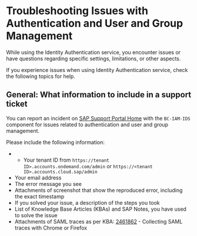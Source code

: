 <!-- loioddfe09a6e441420d9efdaf9537e140f8 -->

# Troubleshooting Issues with Authentication and User and Group Management

While using the Identity Authentication service, you encounter issues or have questions regarding specific settings, limitations, or other aspects.

If you experience issues when using Identity Authentication service, check the following topics for help.



## General: What information to include in a support ticket

You can report an incident on [SAP Support Portal Home](https://support.sap.com/en/index.html) with the `BC-IAM-IDS` component for issues related to authentication and user and group management.

Please include the following information:

-   -   Your tenant ID from `https://tenant ID>.accounts.ondemand.com/admin` or `https://<tenant ID>.accounts.cloud.sap/admin`
-   Your email address
-   The error message you see
-   Attachments of screenshot that show the reproduced error, including the exact timestamp
-   If you solved your issue, a description of the steps you took
-   List of Knowledge Base Articles \(KBAs\) and SAP Notes, you have used to solve the issue
-   Attachments of SAML traces as per KBA: [2461862](https://launchpad.support.sap.com/#/notes/2461862) - Collecting SAML traces with Chrome or Firefox


